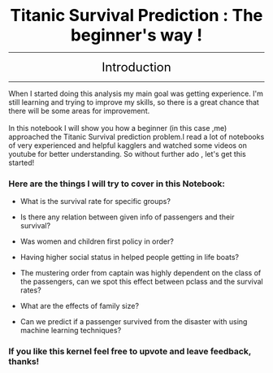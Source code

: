 # <a id="top_section"></a>

<div align='center'><font size="6" color="#000000"><b>Titanic Survival Prediction : The beginner's way !</b></font></div>
<hr>
<div align='center'><font size="5" color="#000000">Introduction</font></div>
<hr>

When I started doing this analysis my main goal was getting experience. I'm still learning and trying to improve my skills, so there is a great chance that there will be some areas for improvement.
<br><br>
In this notebook I will show you how a beginner (in this case ,me) approached the Titanic Survival prediction problem.I read a lot of notebooks of very experienced and helpful kagglers and watched some videos on youtube for better understanding. So without further ado , let's get this started!

### Here are the things I will try to cover in this Notebook:

- What is the survival rate for specific groups?
- Is there any relation between given info of passengers and their survival?
- Was women and children first policy in order?
- Having higher social status in helped people getting in life boats?
- The mustering order from captain was highly dependent on the class of the passengers, can we spot this  effect between pclass and the survival rates?
- What are the effects of family size?

- Can we predict if a passenger survived from the disaster with using machine learning techniques?

### If you like this kernel feel free to upvote and leave feedback, thanks!
